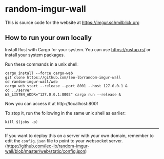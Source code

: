 # random-imgur-wall

This is source code for the website at https://imgur.schmilblick.org

## How to run your own locally

Install Rust with Cargo for your system. You can use https://rustup.rs/ or install your system packages.

Run these commands in a unix shell:
```
cargo install --force cargo-web
git clone https://github.com/leo-lb/random-imgur-wall
cd random-imgur-wall/web
cargo web start --release --port 8001 --host 127.0.0.1 &
cd ../server
WS_LISTEN_ADDR="127.0.0.1:8002" cargo run --release &
```

Now you can access it at http://localhost:8001

To stop it, run the following in the same unix shell as earlier:
```
kill $(jobs -p)
```

---

If you want to deploy this on a server with your own domain, remember to edit the `config.json` file to point to your websocket server. (https://github.com/leo-lb/random-imgur-wall/blob/master/web/static/config.json)
